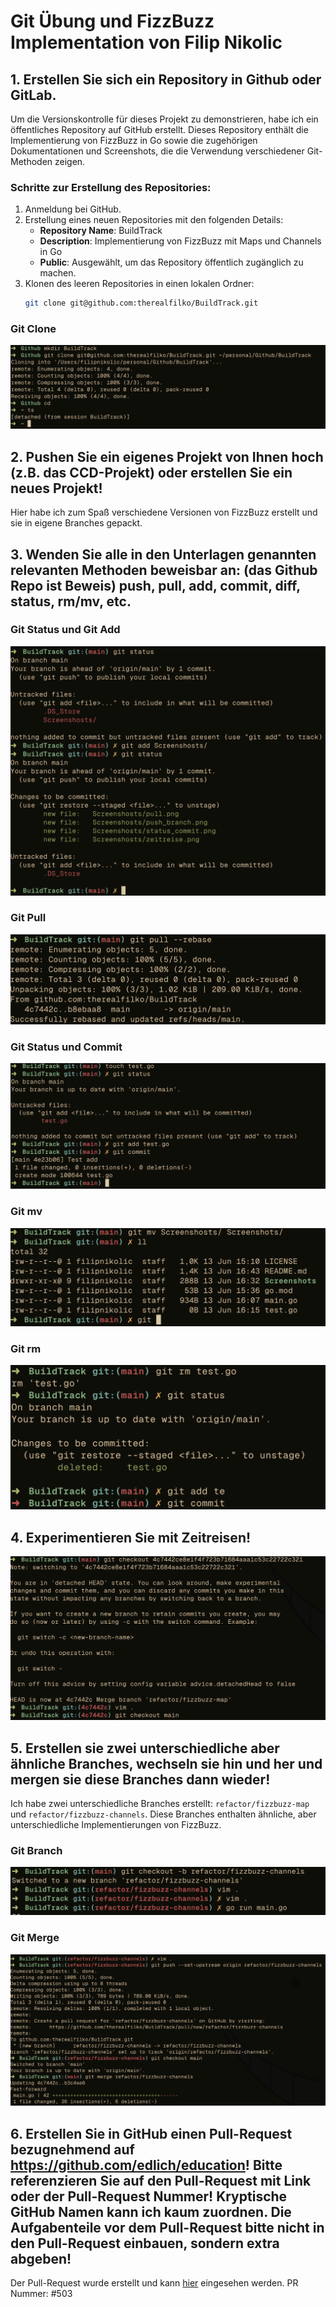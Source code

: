 # Git Übung und FizzBuzz Implementation von Filip Nikolic

## 1. Erstellen Sie sich ein Repository in Github oder GitLab.
Um die Versionskontrolle für dieses Projekt zu demonstrieren, habe ich ein öffentliches Repository 
auf GitHub erstellt. Dieses Repository enthält die Implementierung von FizzBuzz in Go sowie die 
zugehörigen Dokumentationen und Screenshots, die die Verwendung verschiedener Git-Methoden zeigen.

### Schritte zur Erstellung des Repositories:
1. Anmeldung bei GitHub.
2. Erstellung eines neuen Repositories mit den folgenden Details:
    - **Repository Name**: BuildTrack
    - **Description**: Implementierung von FizzBuzz mit Maps und Channels in Go
    - **Public**: Ausgewählt, um das Repository öffentlich zugänglich zu machen.
3. Klonen des leeren Repositories in einen lokalen Ordner:
    ```sh
    git clone git@github.com:therealfilko/BuildTrack.git
    ```

### Git Clone
![Git Clone](Screenshots/init_clone.png)

## 2. Pushen Sie ein eigenes Projekt von Ihnen hoch (z.B. das CCD-Projekt) oder erstellen Sie ein neues Projekt!
Hier habe ich zum Spaß verschiedene Versionen von FizzBuzz erstellt und sie in eigene Branches gepackt.

## 3. Wenden Sie alle in den Unterlagen genannten relevanten Methoden beweisbar an: (das Github Repo ist Beweis) push, pull, add, commit, diff, status, rm/mv, etc.
### Git Status und Git Add
![Git Status und Git Add](Screenshots/git_status_und_add.png)

### Git Pull
![Git Pull](Screenshots/pull.png)

### Git Status und Commit
![Git Status und Commit](Screenshots/status_commit.png)

### Git mv
![Git mv](Screenshots/mv.png)

### Git rm
![Git rm](Screenshots/rm.png)

## 4. Experimentieren Sie mit Zeitreisen!
![Zeitreise](Screenshots/zeitreise.png)

## 5. Erstellen sie zwei unterschiedliche aber ähnliche Branches, wechseln sie hin und her und mergen sie diese Branches dann wieder!
Ich habe zwei unterschiedliche Branches erstellt: `refactor/fizzbuzz-map` und `refactor/fizzbuzz-channels`. 
Diese Branches enthalten ähnliche, aber unterschiedliche Implementierungen von FizzBuzz.

### Git Branch
![Git Branch](Screenshots/checkout.png)

### Git Merge
![Git Merge](Screenshots/push_branch.png)

## 6. Erstellen Sie in GitHub einen Pull-Request bezugnehmend auf https://github.com/edlich/education! Bitte referenzieren Sie auf den Pull-Request mit Link oder der Pull-Request Nummer! Kryptische GitHub Namen kann ich kaum zuordnen. Die Aufgabenteile vor dem Pull-Request bitte nicht in den Pull-Request einbauen, sondern extra abgeben!
Der Pull-Request wurde erstellt und kann [hier](https://github.com/edlich/education/pull/503) eingesehen werden.
PR Nummer: #503

